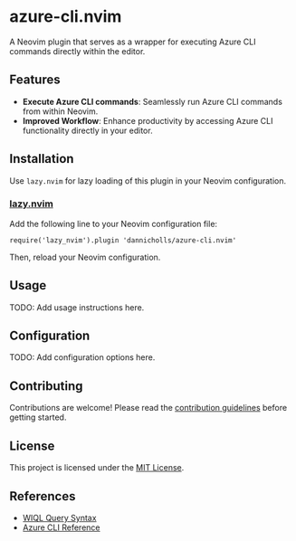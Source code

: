 # azure-cli.nvim

A Neovim plugin that serves as a wrapper for executing Azure CLI commands
directly within the editor.

## Features

- **Execute Azure CLI commands**: Seamlessly run Azure CLI commands from within
  Neovim.
- **Improved Workflow**: Enhance productivity by accessing Azure CLI
  functionality directly in your editor.

## Installation

Use `lazy.nvim` for lazy loading of this plugin in your Neovim configuration.

### [lazy.nvim](https://github.com/folke/lazy.nvim)

Add the following line to your Neovim configuration file:

```
require('lazy_nvim').plugin 'dannicholls/azure-cli.nvim'
```

Then, reload your Neovim configuration.

## Usage

TODO: Add usage instructions here.

## Configuration

TODO: Add configuration options here.

## Contributing

Contributions are welcome! Please read the
[contribution guidelines](CONTRIBUTING.md) before getting started.

## License

This project is licensed under the [MIT License](LICENSE).

## References

- [WIQL Query Syntax](https://learn.microsoft.com/en-us/azure/devops/boards/queries/wiql-syntax?view=azure-devops)
- [Azure CLI Reference](https://learn.microsoft.com/en-us/cli/azure/boards?view=azure-cli-latest)
